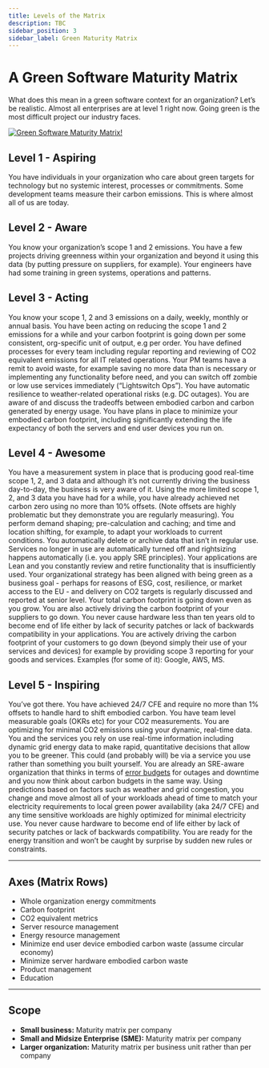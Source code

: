 ```yaml
---
title: Levels of the Matrix
description: TBC
sidebar_position: 3
sidebar_label: Green Maturity Matrix
---
```


# A Green Software Maturity Matrix

What does this mean in a green software context for an organization? Let’s be realistic. Almost all enterprises are at level 1 right now. Going green is the most difficult project our industry faces.

[![Green Software Maturity Matrix!](/static/img/maturity-matrix.svg "Green Software Maturity Matrix")](/static/img/maturity-matrix.svg)


## Level 1 - Aspiring
You have individuals in your organization who care about green targets for technology but no systemic interest, processes or commitments. Some development teams measure their carbon emissions. This is where almost all of us are today.

## Level 2 - Aware 
You know your organization’s scope 1 and 2 emissions. You have a few projects driving greenness within your organization and beyond it using this data (by putting pressure on suppliers, for example). Your engineers have had some training in green systems, operations and patterns. 

## Level 3 - Acting
You know your scope 1, 2 and 3 emissions on a daily, weekly, monthly or annual basis. You have been acting on reducing the scope 1 and 2 emissions for a while and your carbon footprint is going down per some consistent, org-specific unit of output, e.g per order. You have defined processes for every team including regular reporting and reviewing of CO2 equivalent emissions for all IT related operations. Your PM teams have a remit to avoid waste, for example saving no more data than is necessary or implementing any functionality before need, and you can switch off zombie or low use services immediately (“Lightswitch Ops”). You have automatic resilience to weather-related operational risks (e.g. DC outages). You are aware of and discuss the tradeoffs between embodied carbon and carbon generated by energy usage. You have plans in place to minimize your embodied carbon footprint, including significantly extending the life expectancy of both the servers and end user devices you run on.

## Level 4 - Awesome
You have a measurement system in place that is producing good real-time scope 1, 2, and 3 data and although it’s not currently driving the business day-to-day, the business is very aware of it. Using the more limited scope 1, 2, and 3 data you have had for a while, you have already achieved net carbon zero using no more than 10% offsets. (Note offsets are highly problematic but they demonstrate you are regularly measuring). You perform demand shaping; pre-calculation and caching; and time and location shifting, for example, to adapt your workloads to current conditions. You automatically delete or archive data that isn’t in regular use. Services no longer in use are automatically turned off and rightsizing happens automatically (i.e. you apply SRE principles). Your applications are Lean and you constantly review and retire functionality that is insufficiently used. Your organizational strategy has been aligned with being green as a business goal - perhaps for reasons of ESG, cost, resilience, or market access to the EU - and delivery on CO2 targets is regularly discussed and reported at senior level. Your total carbon footprint is going down even as you grow. You are also actively driving the carbon footprint of your suppliers to go down. You never cause hardware less than ten years old to become end of life either by lack of security patches or lack of backwards compatibility in your applications. You are actively driving the carbon footprint of your customers to go down (beyond simply their use of your services and devices) for example by providing scope 3 reporting for your goods and services. Examples (for some of it): Google, AWS, MS.

## Level 5 - Inspiring
You’ve got there. You have achieved 24/7 CFE and require no more than 1% offsets to handle hard to shift embodied carbon. You have team level measurable goals (OKRs etc) for your CO2 measurements. You are optimizing for minimal CO2 emissions using your dynamic, real-time data. You and the services you rely on use real-time information including dynamic grid energy data to make rapid, quantitative decisions that allow you to be greener. This could (and probably will) be via a service you use rather than something you built yourself. You are already an SRE-aware organization that thinks in terms of [error budgets](https://cloud.google.com/blog/products/management-tools/sre-error-budgets-and-maintenance-windows) for outages and downtime and you now think about carbon budgets in the same way. Using predictions based on factors such as weather and grid congestion, you change and move almost all of your workloads ahead of time to match your electricity requirements to local green power availability (aka 24/7 CFE) and any time sensitive workloads are highly optimized for minimal electricity use. You never cause hardware to become end of life either by lack of security patches or lack of backwards compatibility. You are ready for the energy transition and won’t be caught by surprise by sudden new rules or constraints.

<hr />

## Axes (Matrix Rows)

* Whole organization energy commitments
* Carbon footprint
* CO2 equivalent metrics
* Server resource management
* Energy resource management
* Minimize end user device embodied carbon waste (assume circular economy)
* Minimize server hardware embodied carbon waste
* Product management
* Education

<hr />

## Scope
* **Small business:** Maturity matrix per company
* **Small and Midsize Enterprise (SME):** Maturity matrix per company
* **Larger organization:** Maturity matrix per business unit rather than per company
